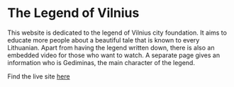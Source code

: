 # The Legend of Vilnius

This website is dedicated to the legend of Vilnius city foundation. It aims to educate more people about a beautiful tale that is known to every Lithuanian. Apart from having the legend written down, there is also an embedded video for those who want to watch. A separate page gives an information who is Gediminas, the main character of the legend.

Find the live site [here]

[here]: https://flowercatgirl.github.io/firstAssignment/index.html


